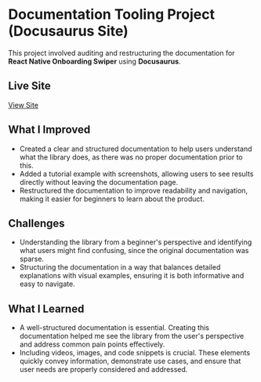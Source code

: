 # Documentation Tooling Project (Docusaurus Site)

This project involved auditing and restructuring the documentation for **React Native Onboarding Swiper** using **Docusaurus**.

## Live Site
[View Site](https://www.npmjs.com/package/react-native-onboarding-swiper?activeTab=readme)

## What I Improved
- Created a clear and structured documentation to help users understand what the library does, as there was no proper documentation prior to this.
- Added a tutorial example with screenshots, allowing users to see results directly without leaving the documentation page.
- Restructured the documentation to improve readability and navigation, making it easier for beginners to learn about the product.

## Challenges
- Understanding the library from a beginner's perspective and identifying what users might find confusing, since the original documentation was sparse.
- Structuring the documentation in a way that balances detailed explanations with visual examples, ensuring it is both informative and easy to navigate.


## What I Learned
- A well-structured documentation is essential. Creating this documentation helped me see the library from the user's perspective and address common pain points effectively.
- Including videos, images, and code snippets is crucial. These elements quickly convey information, demonstrate use cases, and ensure that user needs are properly considered and addressed.
